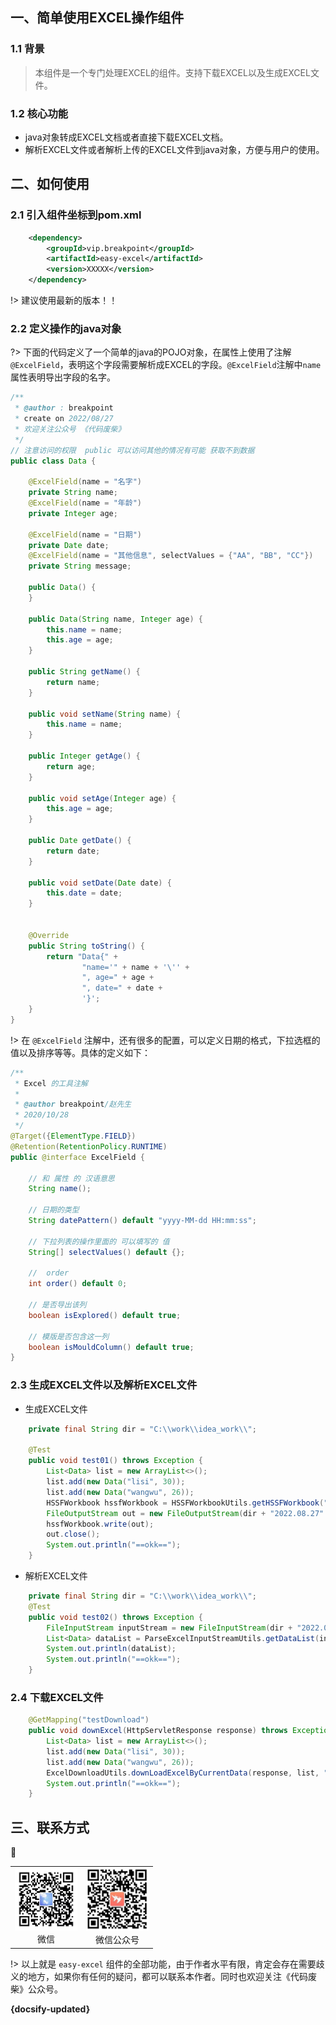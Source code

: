 ##  一、简单使用EXCEL操作组件

### 1.1 背景

>本组件是一个专门处理EXCEL的组件。支持下载EXCEL以及生成EXCEL文件。

### 1.2 核心功能

* java对象转成EXCEL文档或者直接下载EXCEL文档。
* 解析EXCEL文件或者解析上传的EXCEL文件到java对象，方便与用户的使用。

## 二、如何使用

### 2.1 引入组件坐标到pom.xml

```xml
    <dependency>
        <groupId>vip.breakpoint</groupId>
        <artifactId>easy-excel</artifactId>
        <version>XXXXX</version>
    </dependency>
```

!> 建议使用最新的版本！！

### 2.2 定义操作的java对象

?> 下面的代码定义了一个简单的java的POJO对象，在属性上使用了注解`@ExcelField`，表明这个字段需要解析成EXCEL的字段。`@ExcelField`注解中`name`属性表明导出字段的名字。

```java
/**
 * @author : breakpoint
 * create on 2022/08/27
 * 欢迎关注公众号 《代码废柴》
 */
// 注意访问的权限  public 可以访问其他的情况有可能 获取不到数据
public class Data {

    @ExcelField(name = "名字")
    private String name;
    @ExcelField(name = "年龄")
    private Integer age;

    @ExcelField(name = "日期")
    private Date date;
    @ExcelField(name = "其他信息", selectValues = {"AA", "BB", "CC"})
    private String message;

    public Data() {
    }

    public Data(String name, Integer age) {
        this.name = name;
        this.age = age;
    }

    public String getName() {
        return name;
    }

    public void setName(String name) {
        this.name = name;
    }

    public Integer getAge() {
        return age;
    }

    public void setAge(Integer age) {
        this.age = age;
    }

    public Date getDate() {
        return date;
    }

    public void setDate(Date date) {
        this.date = date;
    }


    @Override
    public String toString() {
        return "Data{" +
                "name='" + name + '\'' +
                ", age=" + age +
                ", date=" + date +
                '}';
    }
}
```

!> 在 `@ExcelField` 注解中，还有很多的配置，可以定义日期的格式，下拉选框的值以及排序等等。具体的定义如下：

```java
/**
 * Excel 的工具注解
 *
 * @author breakpoint/赵先生
 * 2020/10/28
 */
@Target({ElementType.FIELD})
@Retention(RetentionPolicy.RUNTIME)
public @interface ExcelField {

    // 和 属性 的 汉语意思
    String name();

    // 日期的类型
    String datePattern() default "yyyy-MM-dd HH:mm:ss";

    // 下拉列表的操作里面的 可以填写的 值
    String[] selectValues() default {};

    //  order
    int order() default 0;

    // 是否导出该列
    boolean isExplored() default true;

    // 模版是否包含这一列
    boolean isMouldColumn() default true;
}
```

### 2.3 生成EXCEL文件以及解析EXCEL文件

* 生成EXCEL文件

```java
    private final String dir = "C:\\work\\idea_work\\";

    @Test
    public void test01() throws Exception {
        List<Data> list = new ArrayList<>();
        list.add(new Data("lisi", 30));
        list.add(new Data("wangwu", 26));
        HSSFWorkbook hssfWorkbook = HSSFWorkbookUtils.getHSSFWorkbook("sheet1", list, false);
        FileOutputStream out = new FileOutputStream(dir + "2022.08.27" + ".xls");
        hssfWorkbook.write(out);
        out.close();
        System.out.println("==okk==");
    }
```

* 解析EXCEL文件

```java
    private final String dir = "C:\\work\\idea_work\\";
    @Test
    public void test02() throws Exception {
        FileInputStream inputStream = new FileInputStream(dir + "2022.08.27" + ".xls");
        List<Data> dataList = ParseExcelInputStreamUtils.getDataList(inputStream, Data.class);
        System.out.println(dataList);
        System.out.println("==okk==");
    }
```

### 2.4 下载EXCEL文件

```java
    @GetMapping("testDownload")
    public void downExcel(HttpServletResponse response) throws Exception {
        List<Data> list = new ArrayList<>();
        list.add(new Data("lisi", 30));
        list.add(new Data("wangwu", 26));
        ExcelDownloadUtils.downLoadExcelByCurrentData(response, list, "测试", "sheet1");
        System.out.println("==okk==");
    }
```

## 三、联系方式

🐘

<table>
  <tr>
    <td align="center">
      <a href="#">
        <img src="pic/image-20220516083922821.png" width="100px;" alt="thanhtoan1196"/>
      </a>
      <br />
      <span>微信</span>
    </td>
    <td align="center">
      <a href="#">
        <img src="pic/README/image-20221124084524936.png" width="100px;" alt="memset0"/>
      </a>
      <br />
      <span>微信公众号</span>
    </td>
  </tr>
</table>

!> 以上就是 `easy-excel` 组件的全部功能，由于作者水平有限，肯定会存在需要歧义的地方，如果你有任何的疑问，都可以联系本作者。同时也欢迎关注《代码废柴》公众号。

**{docsify-updated}** 

